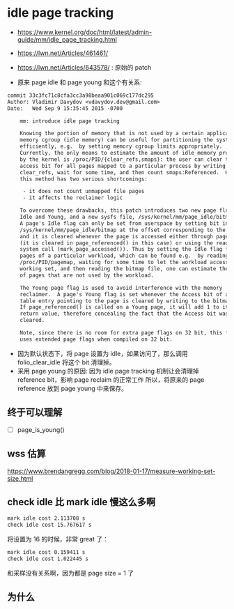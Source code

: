 # idle page tracking

- https://www.kernel.org/doc/html/latest/admin-guide/mm/idle_page_tracking.html
- https://lwn.net/Articles/461461/
- https://lwn.net/Articles/643578/ : 原始的 patch


- 原来 page idle 和 page young 和这个有关系:

```diff
commit 33c3fc71c8cfa3cc3a98beaa901c069c177dc295
Author: Vladimir Davydov <vdavydov.dev@gmail.com>
Date:   Wed Sep 9 15:35:45 2015 -0700

    mm: introduce idle page tracking

    Knowing the portion of memory that is not used by a certain application or
    memory cgroup (idle memory) can be useful for partitioning the system
    efficiently, e.g.  by setting memory cgroup limits appropriately.
    Currently, the only means to estimate the amount of idle memory provided
    by the kernel is /proc/PID/{clear_refs,smaps}: the user can clear the
    access bit for all pages mapped to a particular process by writing 1 to
    clear_refs, wait for some time, and then count smaps:Referenced.  However,
    this method has two serious shortcomings:

     - it does not count unmapped file pages
     - it affects the reclaimer logic

    To overcome these drawbacks, this patch introduces two new page flags,
    Idle and Young, and a new sysfs file, /sys/kernel/mm/page_idle/bitmap.
    A page's Idle flag can only be set from userspace by setting bit in
    /sys/kernel/mm/page_idle/bitmap at the offset corresponding to the page,
    and it is cleared whenever the page is accessed either through page tables
    (it is cleared in page_referenced() in this case) or using the read(2)
    system call (mark_page_accessed()). Thus by setting the Idle flag for
    pages of a particular workload, which can be found e.g.  by reading
    /proc/PID/pagemap, waiting for some time to let the workload access its
    working set, and then reading the bitmap file, one can estimate the amount
    of pages that are not used by the workload.

    The Young page flag is used to avoid interference with the memory
    reclaimer.  A page's Young flag is set whenever the Access bit of a page
    table entry pointing to the page is cleared by writing to the bitmap file.
    If page_referenced() is called on a Young page, it will add 1 to its
    return value, therefore concealing the fact that the Access bit was
    cleared.

    Note, since there is no room for extra page flags on 32 bit, this feature
    uses extended page flags when compiled on 32 bit.
```

- 因为默认状态下，将 page 设置为 idle，如果访问了，那么调用 folio_clear_idle 将这个 bit 清理掉。
- 采用 page young 的原因: 因为 idle page tracking 机制让会清理掉 reference bit，影响 page reclaim 的正常工作
所以，将原来的 page reference 放到 page young 中来保存。

## 终于可以理解
- [ ] page_is_young()

## wss 估算
https://www.brendangregg.com/blog/2018-01-17/measure-working-set-size.html

## check idle 比 mark idle 慢这么多啊

```txt
mark idle cost 2.113708 s
check idle cost 15.767617 s
```

将设置为 16 的时候，非常 great 了：
```txt
mark idle cost 0.159411 s
check idle cost 1.022445 s
```

和采样没有关系啊，因为都是 page size = 1 了

## 为什么
